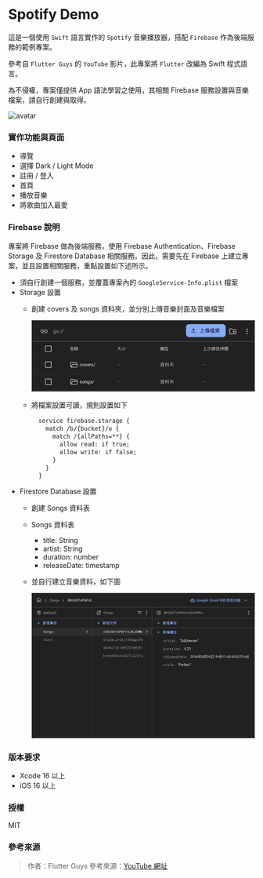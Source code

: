 #  Spotify Demo
這是一個使用 `Swift` 語言實作的 `Spotify` 音樂播放器，搭配 `Firebase` 作為後端服務的範例專案。

參考自 `Flutter Guys` 的 `YouTube` 影片，此專案將 `Flutter` 改編為 Swift 程式語言。

為不侵權，專案僅提供 App 語法學習之使用，其相關 Firebase 服務設置與音樂檔案，請自行創建與取得。

![avatar](/overviewImage/overview.png)

### 實作功能與頁面
  -  導覽
  -  選擇 Dark / Light Mode
  -  註冊 / 登入
  -  首頁
  -  播放音樂
  -  將歌曲加入最愛
  
### Firebase 說明
專案將 Firebase 做為後端服務，使用 Firebase Authentication、Firebase Storage 及 Firestore Database 相關服務。因此，需要先在 Firebase 上建立專案，並且設置相關服務，重點設置如下述所示。
  - 須自行創建一個服務，並覆蓋專案內的 `GoogleService-Info.plist` 檔案
  - Storage 設置
    - 創建 covers 及 songs 資料夾，並分別上傳音樂封面及音樂檔案
  
      ![avatar](/overviewImage/firestore_storage_settings.png)

    - 將檔案設置可讀，規則設置如下
  
      ```
        service firebase.storage {
          match /b/{bucket}/o {
            match /{allPaths=**} {
              allow read: if true;
              allow write: if false;
            }   
          }
        }
      ```
  - Firestore Database 設置
    - 創建 Songs 資料表
    - Songs 資料表
      - title: String
      - artist: String
      - duration: number
      - releaseDate: timestamp
    - 並自行建立音樂資料，如下圖

      ![avatar](/overviewImage/firestore_database_data.png)
    

### 版本要求
  -  Xcode 16 以上
  -  iOS 16 以上

### 授權
MIT

### 參考來源
> 作者：Flutter Guys
> 參考來源：[YouTube 網址](https://www.youtube.com/watch?v=4TFbXepOjLI)
